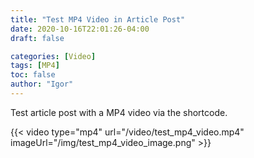 ```yaml
---
title: "Test MP4 Video in Article Post"
date: 2020-10-16T22:01:26-04:00
draft: false

categories: [Video]
tags: [MP4]
toc: false
author: "Igor"
---
```


Test article post with a MP4 video via the shortcode.

<!--more-->

{{< video type="mp4" url="/video/test_mp4_video.mp4" imageUrl="/img/test_mp4_video_image.png" >}}
